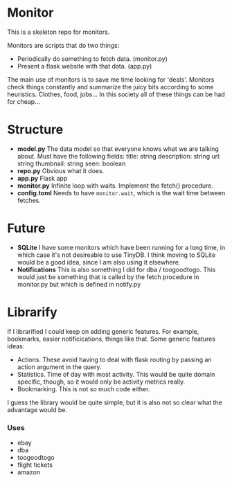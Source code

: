 # Monitor

This is a skeleton repo for monitors.

Monitors are scripts that do two things:
- Periodically do something to fetch data. (monitor.py)
- Present a flask website with that data. (app.py)

The main use of monitors is to save me time looking for 'deals'. Monitors check things constantly and summarize the juicy bits according to some heuristics. Clothes, food, jobs... In this society all of these things can be had for cheap...

# Structure

* **model.py** The data model so that everyone knows what we are talking about. Must have the following fields:
title: string
description: string
url: string
thumbnail: string
seen: boolean
* **repo.py** Obvious what it does.
* **app.py** Flask app
* **monitor.py** Infinite loop with waits. Implement the fetch() procedure.
* **config.toml** Needs to have `monitor.wait`, which is the wait time between fetches.

# Future

- **SQLite** I have some monitors which have been running for a long time, in which case it's not desireable to use TinyDB. I think moving to SQLite would be a good idea, since I am also using it elsewhere.
- **Notifications** This is also something I did for dba / toogoodtogo. This would just be something that is called by the fetch procedure in monitor.py but which is defined in notify.py

# Librarify

If I librarified I could keep on adding generic features. For example, bookmarks, easier notificications, things like that. Some generic features ideas:
- Actions. These avoid having to deal with flask routing by passing an action argument in the query.
- Statistics. Time of day with most activity. This would be quite domain specific, though, so it would only be activity metrics really.
- Bookmarking. This is not so much code either.

I guess the library would be quite simple, but it is also not so clear what the advantage would be.

### Uses
* ebay
* dba
* toogoodtogo
* flight tickets
* amazon
